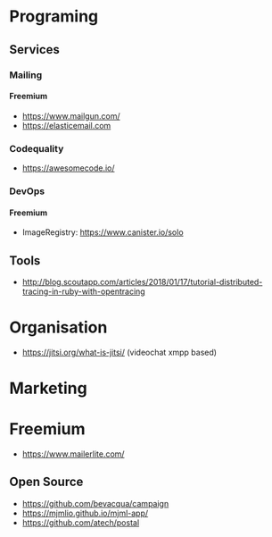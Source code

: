 

# Programing

## Services

### Mailing

#### Freemium
- https://www.mailgun.com/
- https://elasticemail.com


### Codequality

- https://awesomecode.io/

### DevOps

#### Freemium
- ImageRegistry: https://www.canister.io/solo


## Tools

- http://blog.scoutapp.com/articles/2018/01/17/tutorial-distributed-tracing-in-ruby-with-opentracing


# Organisation

- https://jitsi.org/what-is-jitsi/ (videochat xmpp based)


# Marketing

# Freemium

- https://www.mailerlite.com/

## Open Source

- https://github.com/bevacqua/campaign
- https://mjmlio.github.io/mjml-app/
- https://github.com/atech/postal